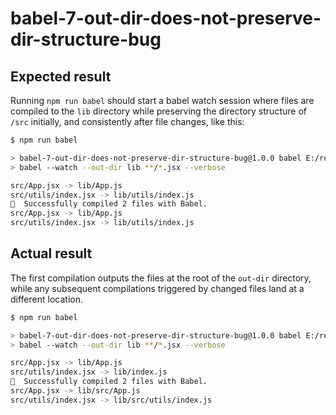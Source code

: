 # babel-7-out-dir-does-not-preserve-dir-structure-bug

## Expected result

Running `npm run babel` should start a babel watch session where files are compiled to the `lib` directory while preserving the directory structure of `/src` initially, and consistently after file changes, like this:

```bash
$ npm run babel

> babel-7-out-dir-does-not-preserve-dir-structure-bug@1.0.0 babel E:/repos/babel-7-out-dir-does-not-preserve-dir-structure-bug
> babel --watch --out-dir lib **/*.jsx --verbose

src/App.jsx -> lib/App.js
src/utils/index.jsx -> lib/utils/index.js
🎉  Successfully compiled 2 files with Babel.
src/App.jsx -> lib/App.js
src/utils/index.jsx -> lib/utils/index.js
```

## Actual result

The first compilation outputs the files at the root of the `out-dir` directory, while any subsequent compilations triggered by changed files land at a different location.

```bash
$ npm run babel

> babel-7-out-dir-does-not-preserve-dir-structure-bug@1.0.0 babel E:/repos/babel-7-out-dir-does-not-preserve-dir-structure-bug
> babel --watch --out-dir lib **/*.jsx --verbose

src/App.jsx -> lib/App.js
src/utils/index.jsx -> lib/index.js
🎉  Successfully compiled 2 files with Babel.
src/App.jsx -> lib/src/App.js
src/utils/index.jsx -> lib/src/utils/index.js
```
